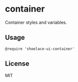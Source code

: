 # container

Container styles and variables.

## Usage

```stylus
@require 'shoelace-ui-container'
```

## License

MIT
